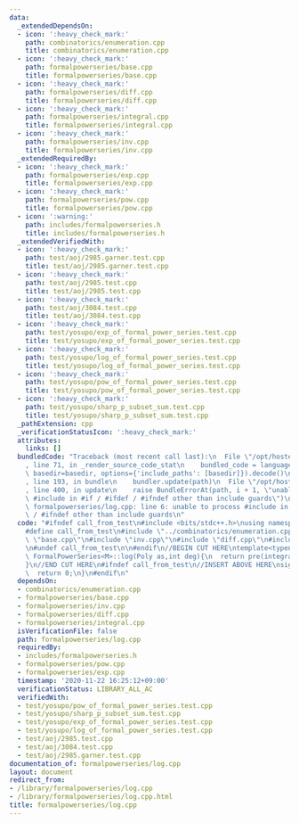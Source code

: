 ```yaml
---
data:
  _extendedDependsOn:
  - icon: ':heavy_check_mark:'
    path: combinatorics/enumeration.cpp
    title: combinatorics/enumeration.cpp
  - icon: ':heavy_check_mark:'
    path: formalpowerseries/base.cpp
    title: formalpowerseries/base.cpp
  - icon: ':heavy_check_mark:'
    path: formalpowerseries/diff.cpp
    title: formalpowerseries/diff.cpp
  - icon: ':heavy_check_mark:'
    path: formalpowerseries/integral.cpp
    title: formalpowerseries/integral.cpp
  - icon: ':heavy_check_mark:'
    path: formalpowerseries/inv.cpp
    title: formalpowerseries/inv.cpp
  _extendedRequiredBy:
  - icon: ':heavy_check_mark:'
    path: formalpowerseries/exp.cpp
    title: formalpowerseries/exp.cpp
  - icon: ':heavy_check_mark:'
    path: formalpowerseries/pow.cpp
    title: formalpowerseries/pow.cpp
  - icon: ':warning:'
    path: includes/formalpowerseries.h
    title: includes/formalpowerseries.h
  _extendedVerifiedWith:
  - icon: ':heavy_check_mark:'
    path: test/aoj/2985.garner.test.cpp
    title: test/aoj/2985.garner.test.cpp
  - icon: ':heavy_check_mark:'
    path: test/aoj/2985.test.cpp
    title: test/aoj/2985.test.cpp
  - icon: ':heavy_check_mark:'
    path: test/aoj/3084.test.cpp
    title: test/aoj/3084.test.cpp
  - icon: ':heavy_check_mark:'
    path: test/yosupo/exp_of_formal_power_series.test.cpp
    title: test/yosupo/exp_of_formal_power_series.test.cpp
  - icon: ':heavy_check_mark:'
    path: test/yosupo/log_of_formal_power_series.test.cpp
    title: test/yosupo/log_of_formal_power_series.test.cpp
  - icon: ':heavy_check_mark:'
    path: test/yosupo/pow_of_formal_power_series.test.cpp
    title: test/yosupo/pow_of_formal_power_series.test.cpp
  - icon: ':heavy_check_mark:'
    path: test/yosupo/sharp_p_subset_sum.test.cpp
    title: test/yosupo/sharp_p_subset_sum.test.cpp
  _pathExtension: cpp
  _verificationStatusIcon: ':heavy_check_mark:'
  attributes:
    links: []
  bundledCode: "Traceback (most recent call last):\n  File \"/opt/hostedtoolcache/Python/3.9.1/x64/lib/python3.9/site-packages/onlinejudge_verify/documentation/build.py\"\
    , line 71, in _render_source_code_stat\n    bundled_code = language.bundle(stat.path,\
    \ basedir=basedir, options={'include_paths': [basedir]}).decode()\n  File \"/opt/hostedtoolcache/Python/3.9.1/x64/lib/python3.9/site-packages/onlinejudge_verify/languages/cplusplus.py\"\
    , line 193, in bundle\n    bundler.update(path)\n  File \"/opt/hostedtoolcache/Python/3.9.1/x64/lib/python3.9/site-packages/onlinejudge_verify/languages/cplusplus_bundle.py\"\
    , line 400, in update\n    raise BundleErrorAt(path, i + 1, \"unable to process\
    \ #include in #if / #ifdef / #ifndef other than include guards\")\nonlinejudge_verify.languages.cplusplus_bundle.BundleErrorAt:\
    \ formalpowerseries/log.cpp: line 6: unable to process #include in #if / #ifdef\
    \ / #ifndef other than include guards\n"
  code: "#ifndef call_from_test\n#include <bits/stdc++.h>\nusing namespace std;\n\n\
    #define call_from_test\n#include \"../combinatorics/enumeration.cpp\"\n#include\
    \ \"base.cpp\"\n#include \"inv.cpp\"\n#include \"diff.cpp\"\n#include \"integral.cpp\"\
    \n#undef call_from_test\n\n#endif\n//BEGIN CUT HERE\ntemplate<typename M>\nvector<M>\
    \ FormalPowerSeries<M>::log(Poly as,int deg){\n  return pre(integral(mul(diff(as),inv(as,deg))),deg);\n\
    }\n//END CUT HERE\n#ifndef call_from_test\n//INSERT ABOVE HERE\nsigned main(){\n\
    \  return 0;\n}\n#endif\n"
  dependsOn:
  - combinatorics/enumeration.cpp
  - formalpowerseries/base.cpp
  - formalpowerseries/inv.cpp
  - formalpowerseries/diff.cpp
  - formalpowerseries/integral.cpp
  isVerificationFile: false
  path: formalpowerseries/log.cpp
  requiredBy:
  - includes/formalpowerseries.h
  - formalpowerseries/pow.cpp
  - formalpowerseries/exp.cpp
  timestamp: '2020-11-22 16:25:12+09:00'
  verificationStatus: LIBRARY_ALL_AC
  verifiedWith:
  - test/yosupo/pow_of_formal_power_series.test.cpp
  - test/yosupo/sharp_p_subset_sum.test.cpp
  - test/yosupo/exp_of_formal_power_series.test.cpp
  - test/yosupo/log_of_formal_power_series.test.cpp
  - test/aoj/2985.test.cpp
  - test/aoj/3084.test.cpp
  - test/aoj/2985.garner.test.cpp
documentation_of: formalpowerseries/log.cpp
layout: document
redirect_from:
- /library/formalpowerseries/log.cpp
- /library/formalpowerseries/log.cpp.html
title: formalpowerseries/log.cpp
---
```

